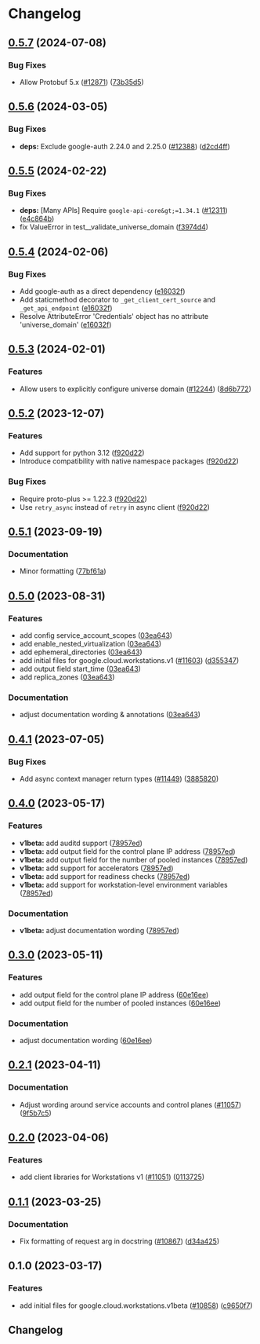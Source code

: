 # Changelog

## [0.5.7](https://github.com/googleapis/google-cloud-python/compare/google-cloud-workstations-v0.5.6...google-cloud-workstations-v0.5.7) (2024-07-08)


### Bug Fixes

* Allow Protobuf 5.x ([#12871](https://github.com/googleapis/google-cloud-python/issues/12871)) ([73b35d5](https://github.com/googleapis/google-cloud-python/commit/73b35d56f8626d99ce7c3902a8c223cc09b4ca74))

## [0.5.6](https://github.com/googleapis/google-cloud-python/compare/google-cloud-workstations-v0.5.5...google-cloud-workstations-v0.5.6) (2024-03-05)


### Bug Fixes

* **deps:** Exclude google-auth 2.24.0 and 2.25.0 ([#12388](https://github.com/googleapis/google-cloud-python/issues/12388)) ([d2cd4ff](https://github.com/googleapis/google-cloud-python/commit/d2cd4ffd12467ad512cccd7a0e9bb897ff2ce2a7))

## [0.5.5](https://github.com/googleapis/google-cloud-python/compare/google-cloud-workstations-v0.5.4...google-cloud-workstations-v0.5.5) (2024-02-22)


### Bug Fixes

* **deps:** [Many APIs] Require `google-api-core&gt;=1.34.1` ([#12311](https://github.com/googleapis/google-cloud-python/issues/12311)) ([e4c864b](https://github.com/googleapis/google-cloud-python/commit/e4c864b3e67c7f7f33dfb0d2107fa138492ad338))
* fix ValueError in test__validate_universe_domain ([f3974d4](https://github.com/googleapis/google-cloud-python/commit/f3974d46a9ba9f549e31251ebc2daeb6b9b4745a))

## [0.5.4](https://github.com/googleapis/google-cloud-python/compare/google-cloud-workstations-v0.5.3...google-cloud-workstations-v0.5.4) (2024-02-06)


### Bug Fixes

* Add google-auth as a direct dependency ([e16032f](https://github.com/googleapis/google-cloud-python/commit/e16032ffe9b15dfd008b51f046dbb10211356998))
* Add staticmethod decorator to `_get_client_cert_source` and `_get_api_endpoint` ([e16032f](https://github.com/googleapis/google-cloud-python/commit/e16032ffe9b15dfd008b51f046dbb10211356998))
* Resolve AttributeError 'Credentials' object has no attribute 'universe_domain' ([e16032f](https://github.com/googleapis/google-cloud-python/commit/e16032ffe9b15dfd008b51f046dbb10211356998))

## [0.5.3](https://github.com/googleapis/google-cloud-python/compare/google-cloud-workstations-v0.5.2...google-cloud-workstations-v0.5.3) (2024-02-01)


### Features

* Allow users to explicitly configure universe domain ([#12244](https://github.com/googleapis/google-cloud-python/issues/12244)) ([8d6b772](https://github.com/googleapis/google-cloud-python/commit/8d6b7729d93c1347529a3d34ed6266af55225578))

## [0.5.2](https://github.com/googleapis/google-cloud-python/compare/google-cloud-workstations-v0.5.1...google-cloud-workstations-v0.5.2) (2023-12-07)


### Features

* Add support for python 3.12 ([f920d22](https://github.com/googleapis/google-cloud-python/commit/f920d22f59fbd31822252b9677416a6cd436eba2))
* Introduce compatibility with native namespace packages ([f920d22](https://github.com/googleapis/google-cloud-python/commit/f920d22f59fbd31822252b9677416a6cd436eba2))


### Bug Fixes

* Require proto-plus &gt;= 1.22.3 ([f920d22](https://github.com/googleapis/google-cloud-python/commit/f920d22f59fbd31822252b9677416a6cd436eba2))
* Use `retry_async` instead of `retry` in async client ([f920d22](https://github.com/googleapis/google-cloud-python/commit/f920d22f59fbd31822252b9677416a6cd436eba2))

## [0.5.1](https://github.com/googleapis/google-cloud-python/compare/google-cloud-workstations-v0.5.0...google-cloud-workstations-v0.5.1) (2023-09-19)


### Documentation

* Minor formatting ([77bf61a](https://github.com/googleapis/google-cloud-python/commit/77bf61a36539bc2e6317dca1f954189d5241e4f1))

## [0.5.0](https://github.com/googleapis/google-cloud-python/compare/google-cloud-workstations-v0.4.1...google-cloud-workstations-v0.5.0) (2023-08-31)


### Features

* add config service_account_scopes ([03ea643](https://github.com/googleapis/google-cloud-python/commit/03ea6435209371d3ac18a1a954a5c96ece600c4c))
* add enable_nested_virtualization ([03ea643](https://github.com/googleapis/google-cloud-python/commit/03ea6435209371d3ac18a1a954a5c96ece600c4c))
* add ephemeral_directories ([03ea643](https://github.com/googleapis/google-cloud-python/commit/03ea6435209371d3ac18a1a954a5c96ece600c4c))
* add initial files for google.cloud.workstations.v1 ([#11603](https://github.com/googleapis/google-cloud-python/issues/11603)) ([d355347](https://github.com/googleapis/google-cloud-python/commit/d355347eea116cc74d194c2fc99842f9b907f4ce))
* add output field start_time ([03ea643](https://github.com/googleapis/google-cloud-python/commit/03ea6435209371d3ac18a1a954a5c96ece600c4c))
* add replica_zones ([03ea643](https://github.com/googleapis/google-cloud-python/commit/03ea6435209371d3ac18a1a954a5c96ece600c4c))


### Documentation

* adjust documentation wording & annotations ([03ea643](https://github.com/googleapis/google-cloud-python/commit/03ea6435209371d3ac18a1a954a5c96ece600c4c))

## [0.4.1](https://github.com/googleapis/google-cloud-python/compare/google-cloud-workstations-v0.4.0...google-cloud-workstations-v0.4.1) (2023-07-05)


### Bug Fixes

* Add async context manager return types ([#11449](https://github.com/googleapis/google-cloud-python/issues/11449)) ([3885820](https://github.com/googleapis/google-cloud-python/commit/388582082828e22a517c4f794901ee5dcbc31bd9))

## [0.4.0](https://github.com/googleapis/google-cloud-python/compare/google-cloud-workstations-v0.3.0...google-cloud-workstations-v0.4.0) (2023-05-17)


### Features

* **v1beta:** add auditd support ([78957ed](https://github.com/googleapis/google-cloud-python/commit/78957ed60b63eb3c5d26912934c77c99b288c3a7))
* **v1beta:** add output field for the control plane IP address ([78957ed](https://github.com/googleapis/google-cloud-python/commit/78957ed60b63eb3c5d26912934c77c99b288c3a7))
* **v1beta:** add output field for the number of pooled instances ([78957ed](https://github.com/googleapis/google-cloud-python/commit/78957ed60b63eb3c5d26912934c77c99b288c3a7))
* **v1beta:** add support for accelerators ([78957ed](https://github.com/googleapis/google-cloud-python/commit/78957ed60b63eb3c5d26912934c77c99b288c3a7))
* **v1beta:** add support for readiness checks ([78957ed](https://github.com/googleapis/google-cloud-python/commit/78957ed60b63eb3c5d26912934c77c99b288c3a7))
* **v1beta:** add support for workstation-level environment variables ([78957ed](https://github.com/googleapis/google-cloud-python/commit/78957ed60b63eb3c5d26912934c77c99b288c3a7))


### Documentation

* **v1beta:** adjust documentation wording ([78957ed](https://github.com/googleapis/google-cloud-python/commit/78957ed60b63eb3c5d26912934c77c99b288c3a7))

## [0.3.0](https://github.com/googleapis/google-cloud-python/compare/google-cloud-workstations-v0.2.1...google-cloud-workstations-v0.3.0) (2023-05-11)


### Features

* add output field for the control plane IP address ([60e16ee](https://github.com/googleapis/google-cloud-python/commit/60e16ee099ab5522563e44d307a76af4c8177288))
* add output field for the number of pooled instances ([60e16ee](https://github.com/googleapis/google-cloud-python/commit/60e16ee099ab5522563e44d307a76af4c8177288))


### Documentation

* adjust documentation wording ([60e16ee](https://github.com/googleapis/google-cloud-python/commit/60e16ee099ab5522563e44d307a76af4c8177288))

## [0.2.1](https://github.com/googleapis/google-cloud-python/compare/google-cloud-workstations-v0.2.0...google-cloud-workstations-v0.2.1) (2023-04-11)


### Documentation

* Adjust wording around service accounts and control planes ([#11057](https://github.com/googleapis/google-cloud-python/issues/11057)) ([9f5b7c5](https://github.com/googleapis/google-cloud-python/commit/9f5b7c5a03b34fa1219c7218fa239ea6d829a949))

## [0.2.0](https://github.com/googleapis/google-cloud-python/compare/google-cloud-workstations-v0.1.1...google-cloud-workstations-v0.2.0) (2023-04-06)


### Features

* add client libraries for Workstations v1 ([#11051](https://github.com/googleapis/google-cloud-python/issues/11051)) ([0113725](https://github.com/googleapis/google-cloud-python/commit/011372504f796156bc929ce414a9aa96bd73360c))

## [0.1.1](https://github.com/googleapis/google-cloud-python/compare/google-cloud-workstations-v0.1.0...google-cloud-workstations-v0.1.1) (2023-03-25)


### Documentation

* Fix formatting of request arg in docstring ([#10867](https://github.com/googleapis/google-cloud-python/issues/10867)) ([d34a425](https://github.com/googleapis/google-cloud-python/commit/d34a425f7d0f02bebaf20d24b725b8c25c699697))

## 0.1.0 (2023-03-17)


### Features

* add initial files for google.cloud.workstations.v1beta ([#10858](https://github.com/googleapis/google-cloud-python/issues/10858)) ([c9650f7](https://github.com/googleapis/google-cloud-python/commit/c9650f74cbf6ee04d1ccbd17947b66a0fecd4237))

## Changelog
